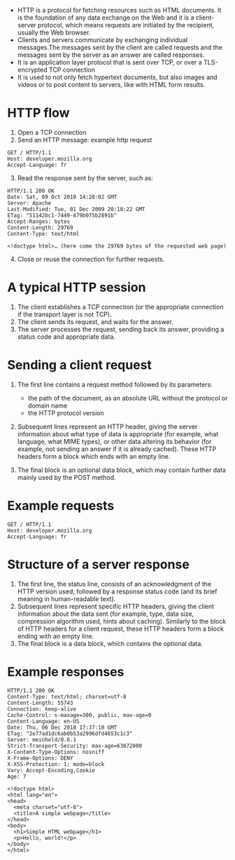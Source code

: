 * HTTP is a protocol for fetching resources such as HTML documents. It is the foundation of any data exchange on the Web and it is a client-server protocol, which means requests are initiated by the recipient, usually the Web browser.
* Clients and servers communicate by exchanging individual messages.The messages sent by the client are called requests and the messages sent by the server as an answer are called responses.
* It is an application layer protocol that is sent over TCP, or over a TLS-encrypted TCP connection
* It is used to not only fetch hypertext documents, but also images and videos or to post content to servers, like with HTML form results.

# HTTP flow
1. Open a TCP connection
2. Send an HTTP message:
example http request
```
GET / HTTP/1.1
Host: developer.mozilla.org
Accept-Language: fr
```
3. Read the response sent by the server, such as:
```
HTTP/1.1 200 OK
Date: Sat, 09 Oct 2010 14:28:02 GMT
Server: Apache
Last-Modified: Tue, 01 Dec 2009 20:18:22 GMT
ETag: "51142bc1-7449-479b075b2891b"
Accept-Ranges: bytes
Content-Length: 29769
Content-Type: text/html

<!doctype html>… (here come the 29769 bytes of the requested web page)
```
4. Close or reuse the connection for further requests.

# A typical HTTP session
1. The client establishes a TCP connection (or the appropriate connection if the transport layer is not TCP).
2. The client sends its request, and waits for the answer.
3. The server processes the request, sending back its answer, providing a status code and appropriate data.

# Sending a client request
1. The first line contains a request method followed by its parameters:
    * the path of the document, as an absolute URL without the protocol or domain name 
    * the HTTP protocol version
    
2. Subsequent lines represent an HTTP header, giving the server information about what type of data is appropriate (for example, what language, what MIME types), or other data altering its behavior (for example, not sending an answer if it is already cached). These HTTP headers form a block which ends with an empty line.

3. The final block is an optional data block, which may contain further data mainly used by the POST method.

# Example requests
```
GET / HTTP/1.1
Host: developer.mozilla.org
Accept-Language: fr
```

# Structure of a server response
1. The first line, the status line, consists of an acknowledgment of the HTTP version used, followed by a response status code (and its brief meaning in human-readable text).
2. Subsequent lines represent specific HTTP headers, giving the client information about the data sent (for example, type, data size, compression algorithm used, hints about caching). Similarly to the block of HTTP headers for a client request, these HTTP headers form a block ending with an empty line.
3. The final block is a data block, which contains the optional data.

# Example responses
```
HTTP/1.1 200 OK
Content-Type: text/html; charset=utf-8
Content-Length: 55743
Connection: keep-alive
Cache-Control: s-maxage=300, public, max-age=0
Content-Language: en-US
Date: Thu, 06 Dec 2018 17:37:18 GMT
ETag: "2e77ad1dc6ab0b53a2996dfd4653c1c3"
Server: meinheld/0.6.1
Strict-Transport-Security: max-age=63072000
X-Content-Type-Options: nosniff
X-Frame-Options: DENY
X-XSS-Protection: 1; mode=block
Vary: Accept-Encoding,Cookie
Age: 7

<!doctype html>
<html lang="en">
<head>
  <meta charset="utf-8">
  <title>A simple webpage</title>
</head>
<body>
  <h1>Simple HTML webpage</h1>
  <p>Hello, world!</p>
</body>
</html>
```
